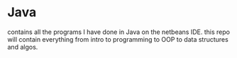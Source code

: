 # Java
contains all the programs I have done in Java on the netbeans IDE.
this repo will contain everything from intro to programming to OOP to data structures and algos.
